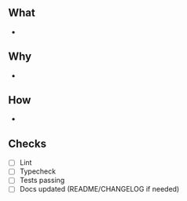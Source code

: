 ## What
- 

## Why
- 

## How
- 

## Checks
- [ ] Lint
- [ ] Typecheck
- [ ] Tests passing
- [ ] Docs updated (README/CHANGELOG if needed)
